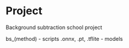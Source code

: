 # Project
 Background subtraction school project

bs_(method) - scripts
.onnx, .pt, .tflite - models

